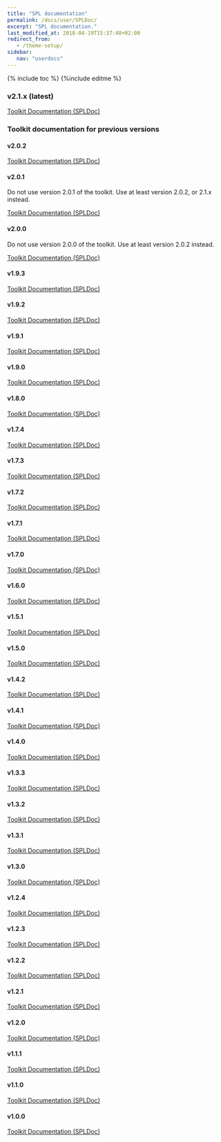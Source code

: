```yaml
---
title: "SPL documentation"
permalink: /docs/user/SPLDoc/
excerpt: "SPL documentation."
last_modified_at: 2018-04-19T15:37:48+02:00
redirect_from:
   - /theme-setup/
sidebar:
   nav: "userdocs"
---
```

{% include toc %}
{%include editme %}

### v2.1.x (latest)

[Toolkit Documentation (SPLDoc)](/streamsx.messagehub/doc/spldoc/html/)


### Toolkit documentation for previous versions

#### v2.0.2

[Toolkit Documentation (SPLDoc)](/streamsx.messagehub/doc/v2.0.2/spldoc/html/)

#### v2.0.1

Do not use version 2.0.1 of the toolkit. Use at least version 2.0.2, or 2.1.x instead.

[Toolkit Documentation (SPLDoc)](/streamsx.messagehub/doc/v2.0.1/spldoc/html/)

#### v2.0.0

Do not use version 2.0.0 of the toolkit. Use at least version 2.0.2 instead.

[Toolkit Documentation (SPLDoc)](/streamsx.messagehub/doc/v2.0.0/spldoc/html/)

#### v1.9.3

[Toolkit Documentation (SPLDoc)](/streamsx.messagehub/doc/v1.9.3/spldoc/html/)

#### v1.9.2

[Toolkit Documentation (SPLDoc)](/streamsx.messagehub/doc/v1.9.2/spldoc/html/)

#### v1.9.1

[Toolkit Documentation (SPLDoc)](/streamsx.messagehub/doc/v1.9.1/spldoc/html/)

#### v1.9.0

[Toolkit Documentation (SPLDoc)](/streamsx.messagehub/doc/v1.9.0/spldoc/html/)

#### v1.8.0

[Toolkit Documentation (SPLDoc)](/streamsx.messagehub/doc/v1.8.0/spldoc/html/)

#### v1.7.4

[Toolkit Documentation (SPLDoc)](/streamsx.messagehub/doc/v1.7.4/spldoc/html/)

#### v1.7.3

[Toolkit Documentation (SPLDoc)](/streamsx.messagehub/doc/v1.7.3/spldoc/html/)

#### v1.7.2

[Toolkit Documentation (SPLDoc)](/streamsx.messagehub/doc/v1.7.2/spldoc/html/)

#### v1.7.1

[Toolkit Documentation (SPLDoc)](/streamsx.messagehub/doc/v1.7.1/spldoc/html/)

#### v1.7.0

[Toolkit Documentation (SPLDoc)](/streamsx.messagehub/doc/v1.7.0/spldoc/html/)

#### v1.6.0

[Toolkit Documentation (SPLDoc)](/streamsx.messagehub/doc/v1.6.0/spldoc/html/)

#### v1.5.1

[Toolkit Documentation (SPLDoc)](/streamsx.messagehub/doc/v1.5.1/spldoc/html/)

#### v1.5.0

[Toolkit Documentation (SPLDoc)](/streamsx.messagehub/doc/v1.5.0/spldoc/html/)

#### v1.4.2

[Toolkit Documentation (SPLDoc)](/streamsx.messagehub/doc/v1.4.2/spldoc/html/)

#### v1.4.1

[Toolkit Documentation (SPLDoc)](/streamsx.messagehub/doc/v1.4.1/spldoc/html/)

#### v1.4.0

[Toolkit Documentation (SPLDoc)](/streamsx.messagehub/doc/v1.4.0/spldoc/html/)

#### v1.3.3

[Toolkit Documentation (SPLDoc)](/streamsx.messagehub/doc/v1.3.3/spldoc/html/)

#### v1.3.2

[Toolkit Documentation (SPLDoc)](/streamsx.messagehub/doc/v1.3.2/spldoc/html/)

#### v1.3.1

[Toolkit Documentation (SPLDoc)](/streamsx.messagehub/doc/v1.3.1/spldoc/html/)

#### v1.3.0

[Toolkit Documentation (SPLDoc)](/streamsx.messagehub/doc/v1.3.0/spldoc/html/)

#### v1.2.4

[Toolkit Documentation (SPLDoc)](/streamsx.messagehub/doc/v1.2.4/spldoc/html/)

#### v1.2.3

[Toolkit Documentation (SPLDoc)](/streamsx.messagehub/doc/v1.2.3/spldoc/html/)

#### v1.2.2

[Toolkit Documentation (SPLDoc)](/streamsx.messagehub/doc/v1.2.2/spldoc/html/)

#### v1.2.1

[Toolkit Documentation (SPLDoc)](/streamsx.messagehub/doc/v1.2.1/spldoc/html/)

#### v1.2.0

[Toolkit Documentation (SPLDoc)](/streamsx.messagehub/doc/v1.2.0/spldoc/html/)

#### v1.1.1

[Toolkit Documentation (SPLDoc)](/streamsx.messagehub/doc/v1.1.1/spldoc/html/)

#### v1.1.0

[Toolkit Documentation (SPLDoc)](/streamsx.messagehub/doc/v1.1.0/spldoc/html/)

#### v1.0.0

[Toolkit Documentation (SPLDoc)](/streamsx.messagehub/doc/v1.0.0/spldoc/html/)

